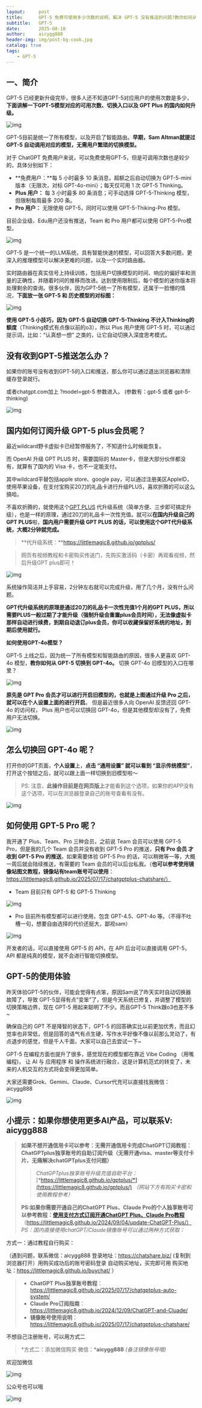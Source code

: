 ```yaml
---
layout:     post
title:      GPT-5 免费可使用多少次数的说明，解决 GPT-5 没有推送的问题?教你如何从 GPT-5 切换到 GPT-4o，Plus 用户也可以显示传统模型?升级GPT-5plus使用 wildcard平替解决方案
subtitle:   GPT-5
date:       2025-08-10
author:     aicygg888
header-img: img/post-bg-cook.jpg
catalog: true
tags:
    - GPT-5
---
```


## 一、简介

GPT-5 已经更新升级完毕，很多人还不知道GPT-5对应用户的使用次数是多少，**下面讲解一下GPT-5模型对应的可用次数、切换入口以及 GPT Plus 的国内如何升级。**

![img](https://picx.zhimg.com/80/v2-a8f67628216c1cba6122260bd7fff217_720w.png)



GPT-5目前是统一了所有模型，以及开启了智能路由。**早期，Sam Altman就提过 GPT-5 自动调用对应的模型，无需用户繁琐的切换模型。**

对于 ChatGPT 免费用户来说，可以免费使用GPT-5，但是可调用次数也是较少的，具体分别如下：

- **免费用户：**每 5 小时最多 10 条消息，超额之后自动切换为 GPT-5-mini 版本（无限次，对标 GPT-4o-mini）；每天仅可用 1 次 GPT-5 Thinking。
- **Plus 用户：** 每 3 小时最多 80 条消息；可手动选择 GPT-5-Thinking 模型，但限制每周最多 200 条。
- **Pro 用户：** 无限使用 GPT-5，同时可以使用 GPT-5-Thiking-Pro 模型。

目前企业级、Edu用户还没有推送，Team 和 Pro 用户都可以使用 GPT-5-Pro模型。

![img](https://picx.zhimg.com/80/v2-389d2cd2e5eebdcb704b9700352c5399_720w.png)

GPT-5 是一个统一的LLM系统，具有智能快速的模型，可以回答大多数问题，更深入的推理模型可以解决更难的问题，以及一个实时路由器。

实时路由器在真实信号上持续训练，包括用户切换模型的时间、响应的偏好率和测量的正确性，并随着时间的推移而改进。达到使用限制后，每个模型的迷你版本将处理剩余的查询。很多伙伴，因为GPT-5统一了所有模型，还属于一脸懵的情况，**下面放一张 GPT-5 和 历史模型的对标图：**

![img](https://pic1.zhimg.com/80/v2-54498ba08c8ee8a5d48a8985d869a0d9_720w.png)

**使用 GPT-5 小技巧，因为 GPT-5 自动切换 GPT-5-Thinking 不计入Thinking的额度**（Thinking模式有点像以前的o3），所以 Plus 用户使用 GPT-5 时，可以通过提示词，比如：“认真想一想” 之类的，让它自动切换入深度思考模式。

## **没有收到GPT-5推送怎么办？**

如果你的账号没有收到GPT-5的入口和推送，那么你可以通过退出浏览器和清除缓存登录就行。

或者chatgpt.com加上 ?model=gpt-5 参数进入。 (参数有：gpt-5 或者 gpt-5-thinking)

![img](https://pic1.zhimg.com/80/v2-246c1f30585f837ec67fe8a8b4157e30_720w.png)



## 国内如何订阅升级 GPT-5 plus会员呢？

最近wildcard野卡虚拟卡已经暂停服务了，不知道什么时候能恢复。

而 OpenAI 升级 GPT PLUS 时，需要国际的 Master卡，但是大部分伙伴都没有，就算有了国内的 Visa 卡，也不一定能支付。

其中wildcard平替包括apple store、google pay，可以通过注册美区AppleID，使用苹果设备，在支付宝购买20刀的礼品卡进行升级PLUS，喜欢折腾的可以这么搞哈。

不喜欢折腾的，就使用这个[GPT PLUS](https://littlemagic8.github.io/gptplus/) 代升级系统（简单方便、三步即可搞定升级），也是一样的原理，通过20刀的礼品卡一次性充值。就可以**在国内升级自己的GPT PLUS**啦，**国内用户需要升级 GPT PLUS 的话，可以使用这个GPT代升级系统，大概2分钟就完成。**

> **代升级系统：**https://littlemagic8.github.io/gptplus/

> 网页有视频教程和卡密购买传送门，先购买激活码（卡密）再观看视频，然后升级GPT plus即可！

![img](https://pic1.zhimg.com/80/v2-f1fe2416ef091947de3b0611c0b4d218_720w.png)

系统操作简洁并上手容易，2分钟左右就可以完成升级，用了几个月，没有什么问题。

**GPT代升级系统的原理是通过20刀的礼品卡一次性充值1个月的GPT PLUS，所以需要PLUS一般过期了才能升级（强制升级会重置plus会员时间），无法像虚拟卡那样自动进行续费，到期自动退订plus会员，你可以收藏保留好系统的地址，到期后使用就行。**

**如何使用GPT-4o模型？**

GPT-5 上线之后，因为统一了所有模型和智能路由的原因，很多人更喜欢 GPT-4o 模型，**教你如何从 GPT-5 切换到 GPT-4o。** 切换 GPT-4o 旧模型的入口在哪里？

![img](https://picx.zhimg.com/80/v2-6f018f75363f1008aa0332b2fb0b6a36_720w.png)

**原先是 GPT Pro 会员才可以进行开启旧模型的，也就是上图通过升级 Pro 之后，就可以在个人设置上面的进行开启**。 但是最近很多人向 OpenAI 反馈还回 GPT-4o 的访问权， Plus 用户也可以切换回 GPT-4o，但是其他模型却没有了，免费用户无法切换。

![img](https://pica.zhimg.com/80/v2-a0524918bbaa23360e7a3191b0ab91ef_720w.png)



## **怎么切换回 GPT-4o 呢？**

打开你的GPT页面，**个人设置**上，**点击 “通用设置” 就可以看到 “显示传统模型”**，打开这个按钮之后，就可以跟上面一样切换到旧模型啦～

> PS: 注意，**此操作目前是在网页版上**才能看到这个选项，如果你的APP没有这个选项，可以在浏览器登录自己的账号查看有没有。

![img](https://picx.zhimg.com/80/v2-0caf79e2f2f43e4c6fe8b7379c6a19b8_720w.png)

## **如何使用 GPT-5 Pro 呢？**

我开通了 Plus、Team、Pro 三种会员，之前说 Team 会员可以使用 GPT-5 Pro，但是我的几个 Team 会员并没有收到 GPT-5 Pro 的推送，**只有 Pro 会员 才收到 GPT-5 Pro 的推送**，如果需要体验 GPT-5 Pro 的话，可以稍微等一等，大概一周后就会陆续推送，有需要的 Team 会员的可以后台私我。（**也可以参考使用镜像站图文教程，镜像站有team账号可以使用**：https://littlemagic8.github.io/2025/07/17/chatgptplus-chatshare/）

- Team 目前只有 GPT-5 和 GPT-5 Thinking

![img](https://pic1.zhimg.com/80/v2-27d9d133a7268a6f8c63d35de5af5fb7_720w.png)



- Pro 目前所有模型都可以进行使用，包含 GPT-4.5、GPT-4o 等。（不得不吐槽一句，想要自由选择的代价还挺大，鄙视sam）

![img](https://pica.zhimg.com/80/v2-6f018f75363f1008aa0332b2fb0b6a36_720w.png)

开发者的话，可以直接使用 GPT-5 的 API，在 API 后台可以直接调用 GPT-5，API 都是纯真的模型，就不会进行智能切换模型。

## **GPT-5的使用体验**

昨天体验GPT-5的伙伴，可能会觉得有点笨，原因Sam说了昨天实时自动切换器故障了，导致 GPT-5显得有点“变笨”了，但是今天系统已修复，并调整了模型的切换策略边界，现在 GPT-5 用起来聪明了不少。而且GPT-5 Think跟o3也差不多~

确保自己的 GPT 不是降智的状态下，GPT-5 的回答确实比以前更加优秀，而且幻觉率也非常低，但是回答的语气有点生硬，写作水平好像不像以前那么灵动了，有点退步的感觉，但是千人千面，大家可以自己去尝试一下~

GPT-5 在编程方面也提升了很多，感觉现在的模型都在靠近 Vibe Coding （用嘴编程)， 让 AI 与 应用程序 和 操作系统进行融合，这是计算机范式的转变了，未来的人机交互的方式将会变得更加简单。

大家还需要Grok、Gemini、Claude、Cursor代充可以直接找我微信：aicygg888



![img](https://pic1.zhimg.com/80/v2-66e16bc5dbfb0729105eb3f1440a70d2_720w.png)

## **小提示：如果你想使用更多AI产品，可以联系V: aicygg888**

> **如果不想开通信用卡可以参考：无需开通信用卡完成ChatGPT订阅教程：ChatGPTplus独享账号的自助订阅升级（无需开通visa、master等支付卡片、无痛解决chatGPTplus支付问题）**
>
> > *ChatGPTplus独享账号升级充值自助平台：*[*https://littlemagic8.github.io/gptplus/*](https://littlemagic8.github.io/gptplus/) *（网站下方有购买卡密和使用教程参考）*
>
> **PS:如果你需要开通自己的ChatGPT Plus、Claude Pro的个人独享账号可以参考教程：**[**使用支付方式订阅开通ChatGPT Plus、Claude Pro教程**](https://littlemagic8.github.io/2024/09/04/update-ChatGPT-Plus/) （https://littlemagic8.github.io/2024/09/04/update-ChatGPT-Plus/） *PS：国内直接使用chatGPT/Claude镜像账号可以通过两种方式获取：*

方式一：通过教程自行购买：

（遇到问题，联系微信：aicygg888 登录地址：https://chatshare.biz/ (复制到浏览器打开）用购买成功后的账号密码登录 自动购买地址，买完即可用 购买地址：https://littlemagic8.github.io/buychat/ ）

> - **ChatGPT** **Plus独享账号教程**：https://littlemagic8.github.io/2025/07/17/chatgptplus-auto-system/
> - **Claude** **Pro订阅指南**：https://littlemagic8.github.io/2024/12/09/ChatGPT-and-Cluade/
> - **镜像账号使用说明**：https://littlemagic8.github.io/2025/07/17/chatgptplus-chatshare/

不想自己注册账号，可以用方式二

> *方式二：添加微信购买 微信：***aicygg888** *(备注镜像账号哦)*

欢迎加微信

![img](https://picx.zhimg.com/80/v2-46f7cfd62d1e94381388ab08b0fea3af_720w.png)

公众号也可以哦

![img](https://pic1.zhimg.com/80/v2-4e622b64238b20948a02e0c988ca5704_720w.png)